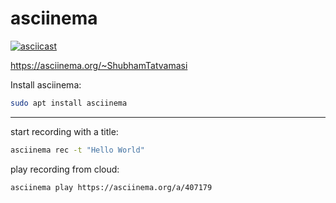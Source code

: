 # asciinema

[![asciicast](https://asciinema.org/a/407181.png)](https://asciinema.org/a/407181)

https://asciinema.org/~ShubhamTatvamasi

Install asciinema:
```bash
sudo apt install asciinema
```
---

start recording with a title:
```bash
asciinema rec -t "Hello World"
```

play recording from cloud:
```bash
asciinema play https://asciinema.org/a/407179
```

